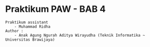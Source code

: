 # Praktikum PAW - BAB 4

    Praktikum assistant
        - Muhammad Ridha
    Author :
        - Anak Agung Ngurah Aditya Wirayudha (Teknik Informatika ~ Universitas Brawijaya)
        
